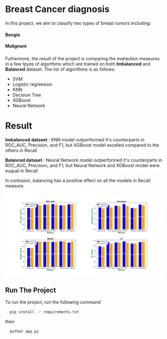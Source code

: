 
# Breast Cancer diagnosis

In this project, we aim to classify two types of breast tumors including:
#### Bengin
####  Malignant

### 
Futhermore, the result of the project is comparing the evelaution measures in a few tpyes of algorthms which are trained on both **Imbalanced** and **Balanced** dataset. The list of algorithms is as follows:

- SVM
- Logistic regreesion
- KNN
- Decision Tree
- XGBoost
- Neural Network

# Result
**Imbalanced dataset** : KNN model outperformed it's counterparts in ROC_AUC, Precision, and F1, but XGBoost model excelled compared to the others in Recall

**Balanced dataset** : Neural Network model outperformed it's counterparts in ROC_AUC, Precision, and F1, but Neural Network and XGBoost model were euqual in Recall

In conlusion, balancing has a positive effect on all the models in Recall measure.

![Alt Text](images/result.png)


## Run The Project

To run the project, run the following command

```bash
  pip install -r requirements.txt
```
then
```bash
  python app.py
```



